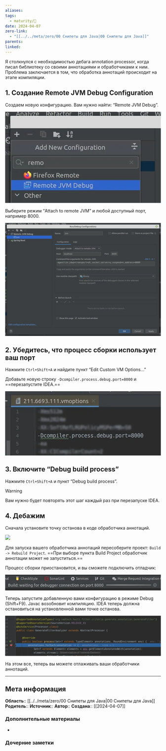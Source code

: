 ```yaml
---
aliases: 
tags:
  - maturity/🌱
date: 2024-04-07
zero-link:
  - "[[../../meta/zero/00 Снипеты для Java|00 Снипеты для Java]]"
parents: 
linked:
---
```

Я столкнулся с необходимостью дебага annotation processor, когда писал библиотеку со своими аннотациями и обработчиками к ним. Проблема заключается в том, что обработка аннотаций происходит на этапе компиляции.
## 1. Создание Remote JVM Debug Configuration
Создаем новую конфигурацию. Вам нужно найти: “Remote JVM Debug”.

![](../../meta/files/images/Pasted%20image%2020240407184559.png)

Выберите режим “Attach to remote JVM” и любой доступный порт, например 8000.

![](../../meta/files/images/Pasted%20image%2020240407184611.png)

## 2. Убедитесь, что процесс сборки использует ваш порт
Нажмите `Ctrl+Shift+A` и найдите пункт “Edit Custom VM Options…”

Добавьте новую строку `-Dcompiler.process.debug.port=8000` и ==перезапустите IDEA.==

![](../../meta/files/images/Pasted%20image%2020240407184626.png)
## 3. Включите “Debug build process”
Нажмите `Ctrl+Shift+A` и пункт “Debug build process”.

> [!WARNING] 
> Вам нужно будет повторять этот шаг каждый раз при перезапуске IDEA.
## 4. Дебажим
Сначала установите точку останова в коде обработчика аннотаций.

![](Pasted%20image%2020240407184705.png)

Для запуска вашего обработчика аннотаций пересоберите проект: `Build -> Rebuild Project`. ==При выборе пункта Build Project обработчик аннотации может не запуститься.==

Процесс сборки приостановится, и вы сможете подключить отладчик:

![](../../meta/files/images/Pasted%20image%2020240407184716.png)

Теперь запустите добавленную вами конфигурацию в режиме Debug (Shift+F9). Javac возобновит компиляцию. IDEA теперь должна остановиться на установленной вами точке останова.

![](../../meta/files/images/Pasted%20image%2020240407184727.png)

На этом все, теперь вы можете отлаживать ваши обработчики аннотаций.
***
## Мета информация
**Область**:: [[../../meta/zero/00 Снипеты для Java|00 Снипеты для Java]]
**Родитель**:: 
**Источник**:: 
**Автор**:: 
**Создана**:: [[2024-04-07]]
### Дополнительные материалы
- 
### Дочерние заметки
<!-- QueryToSerialize: LIST FROM [[]] WHERE contains(Родитель, this.file.link) or contains(parents, this.file.link) -->
